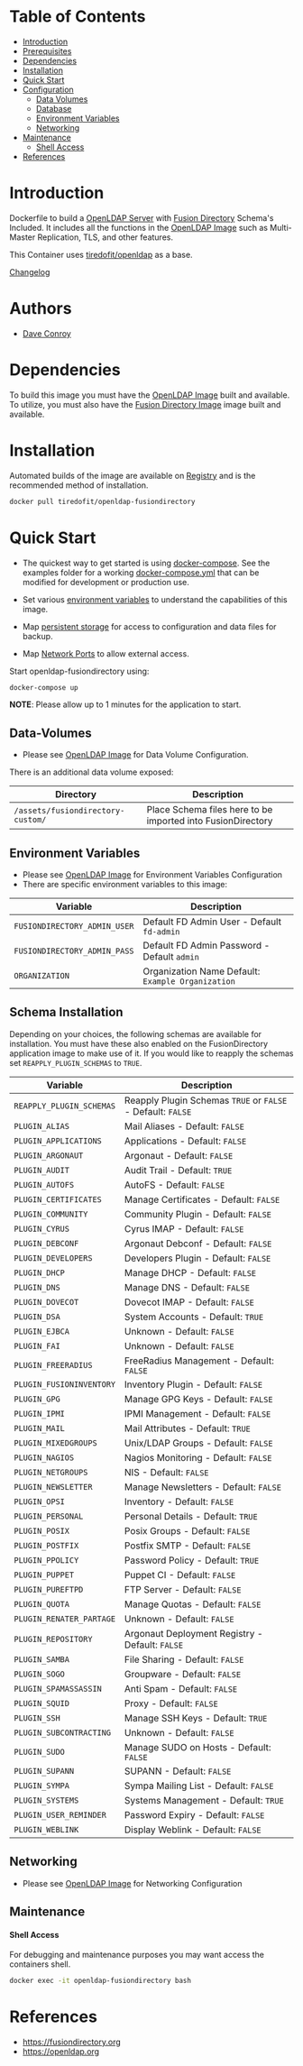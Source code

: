 # Table of Contents

- [Introduction](#introduction)
- [Prerequisites](#prerequisites)
- [Dependencies](#dependendcies)
- [Installation](#installation)
- [Quick Start](#quick-start)
- [Configuration](#configuration)
    - [Data Volumes](#data-volumes)
    - [Database](#database)
    - [Environment Variables](#environmentvariables)   
    - [Networking](#networking)
- [Maintenance](#maintenance)
    - [Shell Access](#shell-access)
- [References](#references)

# Introduction

Dockerfile to build a [OpenLDAP Server](https://sourceforge.net/projects/openldap-fusiondirectory/) with [Fusion Directory](https://www.fusiondirectory.org) Schema's Included.
It includes all the functions in the [OpenLDAP Image](https://github.com/tiredofit/docker-openldap) such as Multi-Master Replication, TLS, and other features.

This Container uses [tiredofit/openldap](https://github.com/tiredofit/docker-openldap) as a base.


[Changelog](CHANGELOG.md)

# Authors

- [Dave Conroy](daveconroy@tiredofit.ca)

# Dependencies

To build this image you must have the [OpenLDAP Image](https://github.com/tiredofit/docker-openldap) built and available. To utilize, you must also have the [Fusion Directory Image](https://github.com/tiredofit/docker-fusiondirectory) image built and available.

# Installation

Automated builds of the image are available on [Registry](https://hub.docker.com/r/tiredofit/openldap-fusiondirectory) and is the recommended method of installation.


```bash
docker pull tiredofit/openldap-fusiondirectory
```
# Quick Start

* The quickest way to get started is using [docker-compose](https://docs.docker.com/compose/). See the examples folder for a working [docker-compose.yml](examples/docker-compose.yml) that can be modified for development or production use.

* Set various [environment variables](#environment-variables) to understand the capabilities of this image.
* Map [persistent storage](#data-volumes) for access to configuration and data files for backup.
* Map [Network Ports](#networking) to allow external access.

Start openldap-fusiondirectory using:

```bash
docker-compose up
```
__NOTE__: Please allow up to 1 minutes for the application to start.


## Data-Volumes

* Please see [OpenLDAP Image](https://github.com/tiredofit/docker-openldap) for Data Volume Configuration.

There is an additional data volume exposed:

| Directory | Description |
|-----------|-------------|
| `/assets/fusiondirectory-custom/` | Place Schema files here to be imported into FusionDirectory |

## Environment Variables

* Please see [OpenLDAP Image](https://github.com/tiredofit/docker-openldap) for Environment Variables Configuration
* There are specific environment variables to this image:


| Variable | Description |
|-----------|-------------|
| `FUSIONDIRECTORY_ADMIN_USER` | Default FD Admin User - Default `fd-admin` |
| `FUSIONDIRECTORY_ADMIN_PASS` | Default FD Admin Password - Default `admin` |
| `ORGANIZATION` | Organization Name Default: `Example Organization`

## Schema Installation
Depending on your choices, the following schemas are available for installation. You must have these also enabled on the FusionDirectory application image to make use of it. If you would like to reapply the schemas set `REAPPLY_PLUGIN_SCHEMAS` to `TRUE`.

| Variable | Description |
|-----------|-------------|
| `REAPPLY_PLUGIN_SCHEMAS` | Reapply Plugin Schemas `TRUE` or `FALSE` - Default: `FALSE` |
| `PLUGIN_ALIAS` | Mail Aliases - Default: `FALSE` |
| `PLUGIN_APPLICATIONS` | Applications - Default: `FALSE` |
| `PLUGIN_ARGONAUT` | Argonaut - Default: `FALSE` |
| `PLUGIN_AUDIT` |  Audit Trail - Default: `TRUE` |
| `PLUGIN_AUTOFS` |  AutoFS - Default: `FALSE` |
| `PLUGIN_CERTIFICATES` | Manage Certificates - Default: `FALSE` |
| `PLUGIN_COMMUNITY` | Community Plugin - Default: `FALSE` |
| `PLUGIN_CYRUS` | Cyrus IMAP - Default: `FALSE` |
| `PLUGIN_DEBCONF` | Argonaut Debconf - Default: `FALSE` |
| `PLUGIN_DEVELOPERS` | Developers Plugin - Default: `FALSE` |
| `PLUGIN_DHCP` | Manage DHCP - Default: `FALSE` |
| `PLUGIN_DNS` | Manage DNS - Default: `FALSE` |
| `PLUGIN_DOVECOT` | Dovecot IMAP - Default: `FALSE` |
| `PLUGIN_DSA` | System Accounts - Default: `TRUE` |
| `PLUGIN_EJBCA` | Unknown - Default: `FALSE` |
| `PLUGIN_FAI` | Unknown - Default: `FALSE` |
| `PLUGIN_FREERADIUS` | FreeRadius Management - Default: `FALSE` |
| `PLUGIN_FUSIONINVENTORY` | Inventory Plugin - Default: `FALSE` |
| `PLUGIN_GPG` | Manage GPG Keys - Default: `FALSE` |
| `PLUGIN_IPMI` | IPMI Management - Default: `FALSE` |
| `PLUGIN_MAIL` | Mail Attributes - Default: `TRUE` |
| `PLUGIN_MIXEDGROUPS` | Unix/LDAP Groups - Default: `FALSE` |
| `PLUGIN_NAGIOS` | Nagios Monitoring - Default: `FALSE` |
| `PLUGIN_NETGROUPS` | NIS - Default: `FALSE` |
| `PLUGIN_NEWSLETTER` | Manage Newsletters - Default: `FALSE` |
| `PLUGIN_OPSI` | Inventory - Default: `FALSE` |
| `PLUGIN_PERSONAL` | Personal Details - Default: `TRUE` |
| `PLUGIN_POSIX` | Posix Groups - Default: `FALSE` |
| `PLUGIN_POSTFIX` | Postfix SMTP - Default: `FALSE` |
| `PLUGIN_PPOLICY` | Password Policy - Default: `TRUE` |
| `PLUGIN_PUPPET` | Puppet CI - Default: `FALSE` |
| `PLUGIN_PUREFTPD` | FTP Server - Default: `FALSE` |
| `PLUGIN_QUOTA` | Manage Quotas - Default: `FALSE` |
| `PLUGIN_RENATER_PARTAGE` | Unknown - Default: `FALSE` |
| `PLUGIN_REPOSITORY` | Argonaut Deployment Registry - Default: `FALSE` |
| `PLUGIN_SAMBA` | File Sharing - Default: `FALSE` |
| `PLUGIN_SOGO` | Groupware - Default: `FALSE` |
| `PLUGIN_SPAMASSASSIN` | Anti Spam - Default: `FALSE` |
| `PLUGIN_SQUID` | Proxy - Default: `FALSE` |
| `PLUGIN_SSH` | Manage SSH Keys - Default: `TRUE` |
| `PLUGIN_SUBCONTRACTING` | Unknown  - Default: `FALSE` |
| `PLUGIN_SUDO` |  Manage SUDO on Hosts - Default: `FALSE` |
| `PLUGIN_SUPANN` |  SUPANN - Default: `FALSE` |
| `PLUGIN_SYMPA` |  Sympa Mailing List - Default: `FALSE` |
| `PLUGIN_SYSTEMS` |  Systems Management - Default: `TRUE` |
| `PLUGIN_USER_REMINDER` |  Password Expiry - Default: `FALSE` |
| `PLUGIN_WEBLINK` | Display Weblink - Default: `FALSE` |


## Networking

* Please see [OpenLDAP Image](https://github.com/tiredofit/docker-openldap) for Networking Configuration


## Maintenance
#### Shell Access

For debugging and maintenance purposes you may want access the containers shell. 

```bash
docker exec -it openldap-fusiondirectory bash
```

# References

* https://fusiondirectory.org
* https://openldap.org

